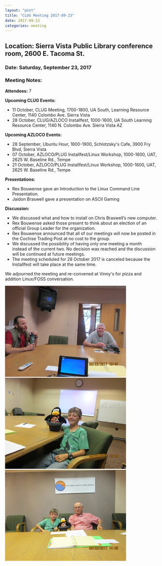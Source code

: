 ```yaml
---
layout: "post"
title: "CLUG Meeting 2017-09-23"
date: 2017-09-23
categories: meeting
---
```


## Location: Sierra Vista Public Library conference room, 2600 E. Tacoma St.

### Date: Saturday, September 23, 2017

### Meeting Notes:

**Attendees:** 7

**Upcoming CLUG Events:**

 * 11 October, CLUG Meeting, 1700-1800, UA South, Learning Resource Center, 1140 Colombo Ave. Sierra Vista
 * 28 October, CLUG/AZLOCO Installfest, 1000-1600, UA South Learning Resource Center, 1140 N. Colombo Ave. Sierra Vista AZ 
  
**Upcoming AZLOCO Events:**

 * 28 September, Ubuntu Hour, 1800-1900, Schlotzsky's Cafe, 3900 Fry Blvd, Sierra Vista
 * 07 October, AZLOCO/PLUG Installfest/Linux Workshop, 1000-1600, UAT, 2625 W. Baseline Rd., Tempe
 * 21 October, AZLOCO/PLUG Installfest/Linux Workshop, 1000-1600, UAT, 2625 W. Baseline Rd., Tempe
 
**Presentations:**

 * Rex Bouwense gave an Introduction to the Linux Command Line Presentation.
 * Jaidon Braswell gave a presentation on ASCII Gaming

**Discussion:**

 * We discussed what and how to install on Chris Braswell’s new computer.
 * Rex Bouwense asked those present to think about an election of an official Group Leader for the organization.
 * Rex Bouwense announced that all of our meetings will now be posted in the Cochise Trading Post at no cost to the group.
 * We discussed the possibility of having only one meeting a month instead of the current two. No decision was reached and the discussion will be continued at future meetings.
 * The meeting scheduled for 28 October 2017 is canceled because the Installfest will take place at the same time.
 
We adjourned the meeting and re-convened at Vinny's for pizza and addition Linux/FOSS  conversation.

![alt text](https://raw.githubusercontent.com/CochiseLinuxUsersGroup/CochiseLinuxUsersGroup.github.io/master/images/CLUGmtg_2017-09-23_1-400x400.JPG) 
![alt text](https://raw.githubusercontent.com/CochiseLinuxUsersGroup/CochiseLinuxUsersGroup.github.io/master/images/CLUGmtg_2017-09-23_2-400x400.JPG) 
![alt text](https://raw.githubusercontent.com/CochiseLinuxUsersGroup/CochiseLinuxUsersGroup.github.io/master/images/CLUGmtg_2017-09-23_3-400x400.JPG) 
